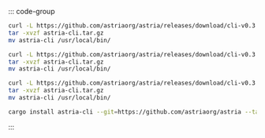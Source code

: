 ::: code-group

  ```bash [ARM Mac]
  curl -L https://github.com/astriaorg/astria/releases/download/cli-v0.3.1/astria-cli-aarch64-apple-darwin.tar.gz > astria-cli.tar.gz
  tar -xvzf astria-cli.tar.gz
  mv astria-cli /usr/local/bin/
  ```

  ```bash [X86_64 Mac]
  curl -L https://github.com/astriaorg/astria/releases/download/cli-v0.3.1/astria-cli-x86_64-apple-darwin.tar.gz > astria-cli.tar.gz
  tar -xvzf astria-cli.tar.gz
  mv astria-cli /usr/local/bin/
  ```

  ```bash [x86_64 Linux]
  curl -L https://github.com/astriaorg/astria/releases/download/cli-v0.3.1/astria-cli-x86_64-unknown-linux-gnu.tar.gz > astria-cli.tar.gz
  tar -xvzf astria-cli.tar.gz
  mv astria-cli /usr/local/bin/
  ```
  
  ```bash [From Source]
  cargo install astria-cli --git=https://github.com/astriaorg/astria --tag=cli-v0.3.1 --locked
  ```

:::

<!-- <Tabs>
  <TabItem value="ARM Mac" label="ARM Mac" default> </TabItem>
  <TabItem value="X86_64 Mac" label="X86_64 Mac"> </TabItem>
  <TabItem value="x86_64 Linux" label="x86_64 Linux"> </TabItem>
  <TabItem value="From Source" label="From Source"> </TabItem>
</Tabs> -->
